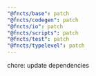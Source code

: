 ```yaml
---
"@fncts/base": patch
"@fncts/codegen": patch
"@fncts/io": patch
"@fncts/scripts": patch
"@fncts/test": patch
"@fncts/typelevel": patch
---
```


chore: update dependencies

